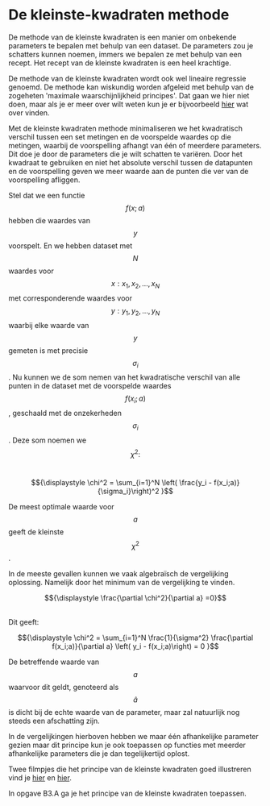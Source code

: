 # De kleinste-kwadraten methode

De methode van de kleinste kwadraten is een manier om onbekende parameters te bepalen met behulp van een dataset. De parameters zou je schatters kunnen noemen, immers we bepalen ze met behulp van een recept. Het recept van de kleinste kwadraten is een heel krachtige.


De methode van de kleinste kwadraten wordt ook wel lineaire regressie genoemd. De methode kan wiskundig worden afgeleid met behulp van de zogeheten 'maximale waarschijnlijkheid principes'. Dat gaan we hier niet doen, maar als je er meer over wilt weten kun je er bijvoorbeeld <a href="https://www.youtube.com/watch?v=_-Gnu498s3o">hier</a> wat over vinden.


Met de kleinste kwadraten methode minimaliseren we het kwadratisch verschil tussen een set metingen en de voorspelde waardes op die metingen, waarbij de voorspelling afhangt van één of meerdere parameters. Dit doe je door de parameters die je wilt schatten te variëren. Door het kwadraat te gebruiken en niet het absolute verschil tussen de datapunten en de voorspelling geven we meer waarde aan de punten die ver van de voorspelling afliggen. 

Stel dat we een functie $$f(x;a)$$ hebben die waardes van $$y$$ voorspelt. En we hebben dataset met $$N$$ waardes voor $$x: {x_1,x_2,...,x_N}$$ met corresponderende waardes voor $$y: {y_1,y_2,...,y_N}$$ waarbij elke waarde van $$y$$ gemeten is met precisie $$\sigma_i$$. Nu kunnen we de som nemen van het kwadratische verschil van alle punten in de dataset met de voorspelde waardes $$f(x_i;a)$$, geschaald met de onzekerheden $$\sigma_i$$. Deze som noemen we $$\chi^2:$$<br>
<center>$${\displaystyle \chi^2 = \sum_{i=1}^N \left( \frac{y_i - f(x_i;a)}{\sigma_i}\right)^2 }$$</center> 

De meest optimale waarde voor $$a$$ geeft de kleinste $$\chi^2$$. 


In de meeste gevallen kunnen we vaak algebraïsch de vergelijking oplossing. Namelijk door het minimum van de vergelijking te vinden. <br>

<center>$${\displaystyle \frac{\partial \chi^2}{\partial a} =0}$$</center><br>

Dit geeft: 

<center>$${\displaystyle \chi^2 = \sum_{i=1}^N \frac{1}{\sigma^2} \frac{\partial f(x_i;a)}{\partial a} \left( y_i - f(x_i;a)\right) = 0 }$$</center> 

De betreffende waarde van $$a$$ waarvoor dit geldt, genoteerd als $$\hat{a}$$ is dicht bij de echte waarde van de parameter, maar zal natuurlijk nog steeds een afschatting zijn. 

In de vergelijkingen hierboven hebben we maar één afhankelijke parameter gezien maar dit principe kun je ook toepassen op functies met meerder afhankelijke parameters die je dan tegelijkertijd oplost.

Twee filmpjes die het principe van de kleinste kwadraten goed illustreren vind je <a href="https://www.youtube.com/watch?v=YwZYSTQs-Hk">hier</a> en <a href = "https://www.youtube.com/watch?v=0T0z8d0_aY4">hier</a>. 


In opgave B3.A ga je het principe van de kleinste kwadraten toepassen.





